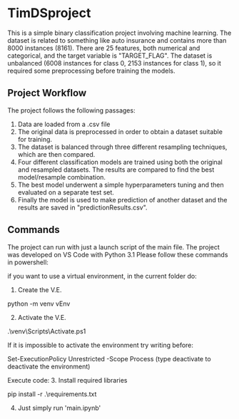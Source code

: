# TimDSproject
This is a simple binary classification project involving machine learning. 
The dataset is related to something like auto insurance and contains more than 8000 instances (8161). There are 25 features, both numerical and categorical, and the target variable is "TARGET_FLAG". The dataset is unbalanced (6008 instances for class 0, 2153 instances for class 1), so it required some preprocessing before training the models.

## Project Workflow
The project follows the following passages: 
1. Data are loaded from a .csv file
2. The original data is preprocessed in order to obtain a dataset suitable for training.
3. The dataset is balanced through three different resampling techniques, which are then compared.
4. Four different classification models are trained using both the original and resampled datasets. The results are compared to find the best model/resample combination. 
5. The best model underwent a simple hyperparameters tuning and then evaluated on a separate test set.
6. Finally the model is used to make prediction of another dataset and the results are saved in "predictionResults.csv". 

## Commands
The project can run with just a launch script of the main file. The project was developed on VS Code with Python 3.1
Please follow these commands in powershell:

if you want to use a virtual environment, in the current folder do:
1. Create the V.E.

python -m venv vEnv

2. Activate the V.E.

.\venv\Scripts\Activate.ps1

If it is impossible to activate the environment try writing before:

Set-ExecutionPolicy Unrestricted -Scope Process
(type deactivate to deactivate the environment)

Execute code:
3. Install required libraries

pip install -r .\requirements.txt

4. Just simply run 'main.ipynb'

